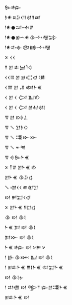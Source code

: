 <div class='block'>
<div class='line'>𒌉𒈗</div>
<div class='line'>𒊩𒀭𒊺𒊒𒌋𒀀𒋼𒀀𒀜</div>
<div class='line'>𒁹𒀭𒊹𒁺𒁄𒐊</div>
<div class='line'>𒁹𒀭𒊹𒂊𒌀𒀭𒆠𒋾𒆷𒁉</div>
<div class='line'>𒁹𒀭𒄑𒉢𒂦𒂵𒋾𒆷</div>
<div class='line'>𒉽 𒌋𒌋</div>
<div class='line'>𒈫 𒇻 𒉺𒅁𒇺𒄭</div>
<div class='line'>𒌋𒌋𒐋 𒇻 𒂊𒄣𒋼 𒋙𒀾</div>
<div class='line'>𒌋𒐌 𒇻 𒂗 𒅥𒈨𒌍</div>
<div class='line'>𒌋 𒇻 𒌋 𒉏 𒆏𒁓</div>
<div class='line'>𒌋 𒇻 𒌋 𒉏 𒇡𒄷𒋼𒋙</div>
<div class='line'>𒐊 𒇻 𒋳𒁇</div>
<div class='line'>𒐊 𒑳 𒋛𒊩𒄭</div>
<div class='line'>𒐊 𒑳 𒃮𒁍𒁍</div>
<div class='line'>𒐊 𒑳 𒄬𒇴</div>
<div class='line'>𒐊 𒄰𒌉𒈨𒌍</div>
<div class='line'>𒉽 𒐕𒐊 𒇻𒈨𒌍 𒁓</div>
<div class='line'>𒇻𒈨𒌍 𒆠𒊒𒌓</div>
<div class='line'>𒑳 𒌝𒌋𒌋 𒌑𒊏𒋛</div>
<div class='line'>𒊭 𒂍𒍑𒌋𒋼</div>
<div class='line'>𒉽 𒇻𒈨𒌍 𒀀𒆸𒌓</div>
<div class='line'>𒆠 𒊭 𒆠𒋙</div>
<div class='line'>𒈨𒌍 𒁕 𒊭 𒆠𒋙</div>
<div class='line'>𒁕𒁍 𒊭 𒆠𒋙</div>
<div class='line'>𒈨𒌍 𒈗 𒊭 𒆳𒊓𒆳</div>
<div class='line'>𒁹 𒃲𒆠𒈲 𒆏 𒊭 𒆠𒋙</div>
<div class='line'>𒁹 𒁳𒉺𒈨𒌍 𒐈𒋙𒈨𒌍 𒊕𒍑𒈨𒌍</div>
<div class='line'>𒊭 𒆠𒋙𒉡</div>
<div class='line'>𒁹 𒄥𒍠 𒊭 𒄊𒈫 𒇽𒇀𒃮𒈨𒌍</div>
<div class='line'>𒁳𒉺𒈨𒌍 𒊭</div>
</div>